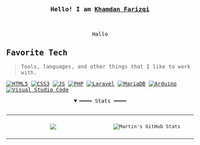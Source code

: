 <h3 align="center"><samp>Hello! I am <b><a rel="nofollow noopener noreferrer" target="_blank" href="">Khamdan Farizqi</a></b></samp></h3>
<p align="center"><br>
  <samp>
    <br>
    Hallo
    <br>
  </samp>
</p>
  <samp>
<h2 align="left" id="macropower-tech">Favorite Tech</h2>

> Tools, languages, and other things that I like to work with.

[![HTML5](https://img.shields.io/badge/HTML5-E34F26?style=flat&logo=html5&logoColor=white)](https://html.spec.whatwg.org/multipage/)
[![CSS3](https://img.shields.io/badge/CSS3-1572B6?style=flat&logo=css3&logoColor=white)](https://www.w3.org/Style/CSS/specs.en.html)
[![JS](https://img.shields.io/badge/JavaScript-f7df1e?style=flat&logo=javascript&logoColor=white)](https://standardjs.com/)
[![PHP](https://img.shields.io/badge/PHP-777BB4?style=flat&logo=php&logoColor=white)](https://www.php.net/)
[![Laravel](https://img.shields.io/badge/Laravel-FF2D20?style=flat&logo=laravel&logoColor=white)](https://laravel.com/)
[![MariaDB](https://img.shields.io/badge/MariaDB-003545?style=flat&logo=mariadb&logoColor=white)](https://mariadb.org/)
[![Arduino](https://img.shields.io/badge/Arduino-005c5f?style=flat&logo=arduino&logoColor=white)](https://arduino.cc/)
[![Visual Studio Code](https://img.shields.io/badge/Visual_Studio_Code-0078D4?style=flat&logo=visual%20studio%20code&logoColor=white)](https://code.visualstudio.com/)
  
<details open align="center">
   <summary>════ Stats ════</summary>
     <br>
     <table>
   <td width="40%" valign="top">
    <p align="center">
       <img align="center" style="margin:0.5rem" src="https://github-readme-stats.vercel.app/api/top-langs/?username=khamdan-lab&hide=html,css&title_color=ffffff&text_color=c9cacc&icon_color=4AB197&bg_color=1A2B34" />
    </p>
   </td>
   <td width="40%" valign="top">
     <p align="center">
        <img align="center" style="margin:0.5rem" src="https://github-readme-stats.vercel.app/api?username=khamdan-lab&show_icons=true&line_height=27&count_private=true&title_color=ffffff&text_color=c9cacc&icon_color=4AB097&bg_color=1A2B34" alt="Martin's GitHub Stats" />
     </p>
  </td>
</table>

  </samp>
  </p>
</details>
<br>
